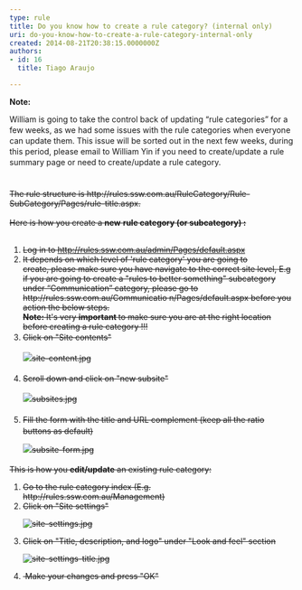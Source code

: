 ```yaml
---
type: rule
title: Do you know how to create a rule category? (internal only)
uri: do-you-know-how-to-create-a-rule-category-internal-only
created: 2014-08-21T20:38:15.0000000Z
authors:
- id: 16
  title: Tiago Araujo

---
```




<span class='intro'> <strong> Note&#58;&#160;</strong><div><span style="line-height&#58;18.9090900421143px;">William is going to take the control back of updating “rule categories” for a few weeks, as we had some issues with the rule categories when everyone can update them. This issue will be sorted out in the next few weeks, during this period, please email to William Yin&#160;if you need to create/update a rule summary page or need to create/update a rule category.<br>​<br></span></div><div><span style="line-height&#58;18.9090900421143px;"><br></span></div><div><div><div><span style="text-decoration&#58;line-through;">The rule structure is&#160;http&#58;//rules.ssw.com.au/RuleCategory/Rule-SubCategory/Pages/rule-title.aspx.</span><div style="text-decoration&#58;line-through;"><br></div><div><span style="text-decoration&#58;line-through;">Here is how you&#160;create&#160;a </span><b style="text-decoration&#58;line-through;">new</b><span style="text-decoration&#58;line-through;"> </span><b style="text-decoration&#58;line-through;">rule category (or subcategory) &#58;</b><b></b></div><div><b><br></b></div></div></div></div> </span>

<ol style="text-decoration&#58;line-through;"><li>Log in to&#160;<span class="s2" style="text-decoration&#58;line-through;"><a href="/admin/Pages/default.aspx">http&#58;//rules.ssw.com.au/admin/Pages/default.aspx </a></span></li><li><span class="s2"></span>It depends on which level of 'rule category' you are going to create,&#160;please make sure you have navigate to the correct site level,&#160;E.g if you are going to create a &quot;<span class="ssw15-rteStyle-Highlight" style="text-decoration&#58;line-through;">rules to better something</span>&quot; subcategory under&#160;“<span class="ssw15-rteStyle-Highlight" style="text-decoration&#58;line-through;">Communication</span>” category, please&#160;go to http&#58;//rules.ssw.com.au/<span class="ssw15-rteStyle-Highlight" style="text-decoration&#58;line-through;">Communicatio n</span>/Pages/default.aspx before you action the below steps.<br><strong>Note&#58;</strong>&#160;It's very&#160;<strong>important&#160;</strong>to make sure you are at the right location before creating a rule category !!!</li><li> 
      <span style="line-height&#58;1.6;">Click on &quot;Site contents&quot;<br>
      <dl class="image" style="text-decoration&#58;line-through;"><dt><img src="/PublishingImages/site-content.jpg" alt="site-content.jpg" /> </dt></dl></span></li><li> 
      <span style="line-height&#58;1.6;">Scroll down and click on &quot;new subsite&quot;<br> 
         <dl class="image" style="text-decoration&#58;line-through;"><dt> <img src="/PublishingImages/subsites.jpg" alt="subsites.jpg" /> </dt></dl></span></li><li> 
      <span style="line-height&#58;1.6;">Fill the form with the title and URL complement (keep all the ratio buttons as default)<br> 
         <dl class="image" style="text-decoration&#58;line-through;"><dt> <img src="/PublishingImages/subsite-form.jpg" alt="subsite-form.jpg" /> </dt></dl></span></li></ol><p style="text-decoration&#58;line-through;">This is how you <b>edit/update</b>&#160;an existing rule category&#58;</p><ol style="text-decoration&#58;line-through;"><li>Go to the rule category index (E.g. http&#58;//rules.ssw.com.au/Management)</li><li>Click on &quot;Site settings&quot;<br> 
      <dl class="image" style="text-decoration&#58;line-through;"><dt> <img src="/PublishingImages/site-settings.jpg" alt="site-settings.jpg" /> </dt></dl></li><li>Click on &quot;Title, description, and logo&quot; under &quot;Look and feel&quot; section<br> 
      <dl class="image" style="text-decoration&#58;line-through;"><dt> <img src="/PublishingImages/site-settings-title.jpg" alt="site-settings-title.jpg" /> </dt></dl></li><li>&#160;Make your changes and press &quot;OK&quot;</li></ol>


